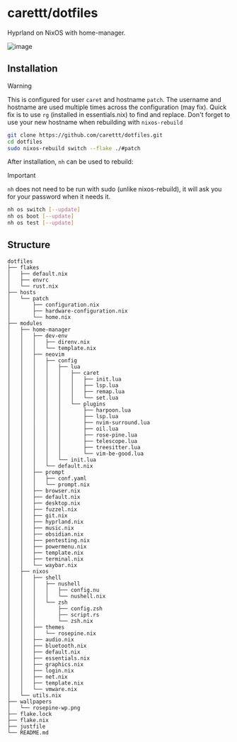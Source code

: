 # carettt/dotfiles
Hyprland on NixOS with home-manager.

![image](https://github.com/carettt/dotfiles/assets/59672814/10b16d27-1c43-4979-b53d-416aeefb3053)

## Installation
>[!WARNING]
>This is configured for user `caret` and hostname `patch`. The username and hostname are used multiple times across the configuration (may fix). Quick fix is to use `rg` (installed in essentials.nix) to find and replace. Don't forget to use your new hostname when rebuilding with `nixos-rebuild`

```sh
git clone https://github.com/carettt/dotfiles.git
cd dotfiles
sudo nixos-rebuild switch --flake ./#patch
```
After installation, `nh` can be used to rebuild:
>[!IMPORTANT]
>`nh` does not need to be run with sudo (unlike nixos-rebuild), it will ask you for your password when it needs it.
```sh
nh os switch [--update]
nh os boot [--update]
nh os test [--update]
```

## Structure
```
dotfiles
├── flakes
│   ├── default.nix
│   ├── envrc
│   └── rust.nix
├── hosts
│   └── patch
│       ├── configuration.nix
│       ├── hardware-configuration.nix
│       └── home.nix
├── modules
│   ├── home-manager
│   │   ├── dev-env
│   │   │   ├── direnv.nix
│   │   │   └── template.nix
│   │   ├── neovim
│   │   │   ├── config
│   │   │   │   ├── lua
│   │   │   │   │   ├── caret
│   │   │   │   │   │   ├── init.lua
│   │   │   │   │   │   ├── lsp.lua
│   │   │   │   │   │   ├── remap.lua
│   │   │   │   │   │   └── set.lua
│   │   │   │   │   └── plugins
│   │   │   │   │       ├── harpoon.lua
│   │   │   │   │       ├── lsp.lua
│   │   │   │   │       ├── nvim-surround.lua
│   │   │   │   │       ├── oil.lua
│   │   │   │   │       ├── rose-pine.lua
│   │   │   │   │       ├── telescope.lua
│   │   │   │   │       ├── treesitter.lua
│   │   │   │   │       └── vim-be-good.lua
│   │   │   │   └── init.lua
│   │   │   └── default.nix
│   │   ├── prompt
│   │   │   ├── conf.yaml
│   │   │   └── prompt.nix
│   │   ├── browser.nix
│   │   ├── default.nix
│   │   ├── desktop.nix
│   │   ├── fuzzel.nix
│   │   ├── git.nix
│   │   ├── hyprland.nix
│   │   ├── music.nix
│   │   ├── obsidian.nix
│   │   ├── pentesting.nix
│   │   ├── powermenu.nix
│   │   ├── template.nix
│   │   ├── terminal.nix
│   │   └── waybar.nix
│   ├── nixos
│   │   ├── shell
│   │   │   ├── nushell
│   │   │   │   ├── config.nu
│   │   │   │   └── nushell.nix
│   │   │   └── zsh
│   │   │       ├── config.zsh
│   │   │       ├── script.rs
│   │   │       └── zsh.nix
│   │   ├── themes
│   │   │   └── rosepine.nix
│   │   ├── audio.nix
│   │   ├── bluetooth.nix
│   │   ├── default.nix
│   │   ├── essentials.nix
│   │   ├── graphics.nix
│   │   ├── login.nix
│   │   ├── net.nix
│   │   ├── template.nix
│   │   └── vmware.nix
│   └── utils.nix
├── wallpapers
│   └── rosepine-wp.png
├── flake.lock
├── flake.nix
├── justfile
└── README.md
```
